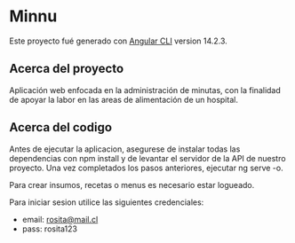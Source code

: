 # Minnu

Este proyecto fué generado con [Angular CLI](https://github.com/angular/angular-cli) version 14.2.3.

## Acerca del proyecto

Aplicación web enfocada en la administración de minutas, con la finalidad de apoyar la labor en las areas de alimentación de un hospital.

## Acerca del codigo
Antes de ejecutar la aplicacion, asegurese de instalar todas las dependencias con npm install y de levantar el servidor de la API de nuestro proyecto.
Una vez completados los pasos anteriores, ejecutar ng serve -o.

Para crear insumos, recetas o menus es necesario estar logueado.

Para iniciar sesion utilice las siguientes credenciales:
- email: rosita@mail.cl
- pass: rosita123


